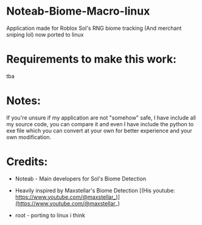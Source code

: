 # Noteab-Biome-Macro-linux
Application made for Roblox Sol's RNG biome tracking (And merchant sniping lol)
now ported to linux

# Requirements to make this work:
tba

# Notes:
If you're unsure if my application are not "somehow" safe, I have include all my source code, you can compare it and even I have include the python to exe file which you can convert at your own for better experience and your own modification.

# Credits:
- Noteab - Main developers for Sol's Biome Detection
- Heavily inspired by Maxstellar's Biome Detection [(His youtube: https://www.youtube.com/@maxstellar_)](https://www.youtube.com/@maxstellar_)



- root - porting to linux i think

